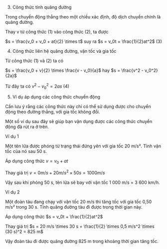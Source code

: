 3. Công thức tính quãng đường

Trong chuyển động thẳng theo một chiều xác định, độ dịch chuyển chính là quãng đường.

Thay v từ công thức (1) vào công thức (2), ta được

$s = \frac{v_0 + v_0 + at}{2} \times t$ suy ra $s = v_0t + \frac{1}{2}at^2$ (3)

4. Công thức liên hệ quãng đường, vận tốc và gia tốc

Từ công thức (1) và (2) ta có

$s = \frac{v_0 + v}{2} \times \frac{v - v_0}{a}$ hay $s = \frac{v^2 - v_0^2}{2a}$

Từ đây ta có $v^2 - v_0^2 = 2as$ (4)

5. Ví dụ áp dụng các công thức chuyển động

Cần lưu ý rằng các công thức này chỉ có thể sử dụng được cho chuyển động theo đường thẳng, với gia tốc không đổi.

Một số ví dụ sau đây sẽ giúp bạn vận dụng được các công thức chuyển động đã rút ra ở trên.

Ví dụ 1

Một tên lửa được phóng từ trạng thái đứng yên với gia tốc 20 m/s². Tính vận tốc của nó sau 50 s.

Áp dụng công thức $v = v_0 + at$

Thay giá trị $v = 0 m/s + 20 m/s^2 \times 50 s = 1 000 m/s$

Vậy sau khi phóng 50 s, tên lửa sẽ bay với vận tốc 1 000 m/s = 3 600 km/h.

Ví dụ 2

Một đoàn tàu đang chạy với vận tốc 20 m/s thì tăng tốc với gia tốc 0,50 m/s² trong 30 s. Tính quãng đường tàu đi được trong thời gian này.

Áp dụng công thức $s = v_0t + \frac{1}{2}at^2$

Thay giá trị $s = 20 m/s \times 30 s + \frac{1}{2} \times 0,5 m/s^2 \times (30 s)^2 = 825 m$

Vậy đoàn tàu đi được quãng đường 825 m trong khoảng thời gian tăng tốc.